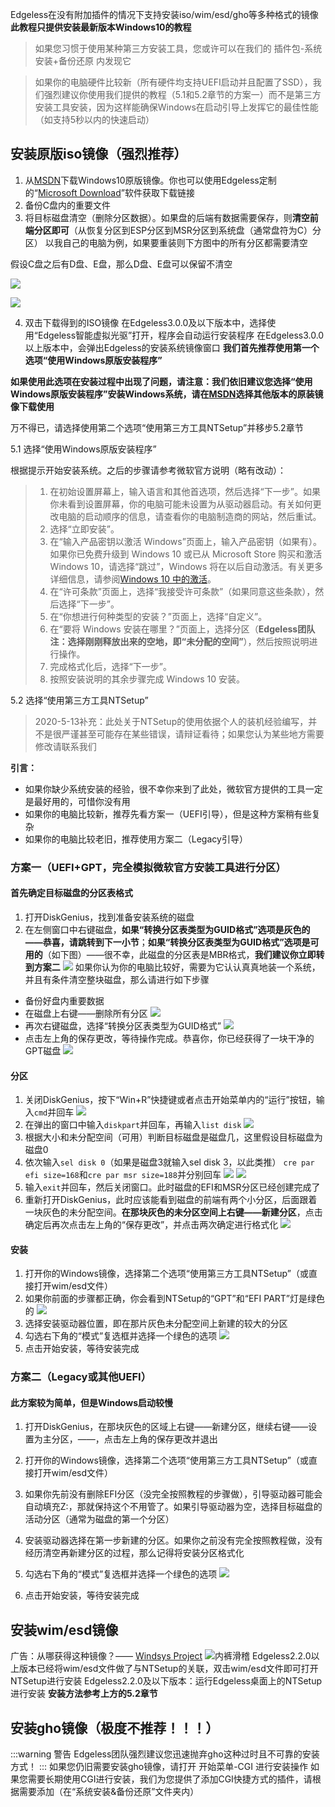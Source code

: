 Edgeless在没有附加插件的情况下支持安装iso/wim/esd/gho等多种格式的镜像
**此教程只提供安装最新版本Windows10的教程**

> 如果您习惯于使用某种第三方安装工具，您或许可以在我们的 插件包-系统安装+备份还原 内发现它

> 如果你的电脑硬件比较新（所有硬件均支持UEFI启动并且配置了SSD），我们强烈建议你使用我们提供的教程（5.1和5.2章节的方案一）而不是第三方安装工具安装，因为这样能确保Windows在启动引导上发挥它的最佳性能（如支持5秒以内的快速启动）


## 安装原版iso镜像（强烈推荐）

1. 从[MSDN](https://msdn.itellyou.cn/)下载Windows10原版镜像。你也可以使用Edgeless定制的“[Microsoft Download](https://down.edgeless.top)”软件获取下载链接
1. 备份C盘内的重要文件
1. 将目标磁盘清空（删除分区数据）。如果盘的后端有数据需要保存，则**清空前端分区即可**（从恢复分区到ESP分区到MSR分区到系统盘（通常盘符为C）分区）
以我自己的电脑为例，如果要重装则下方图中的所有分区都需要清空

假设C盘之后有D盘、E盘，那么D盘、E盘可以保留不清空

![](../images/picture1_1564069746769.png)

![](../images/picture2_1564071756150.png)

4. 双击下载得到的ISO镜像
在Edgeless3.0.0及以下版本中，选择使用“Edgeless智能虚拟光驱”打开，程序会自动运行安装程序
在Edgeless3.0.0以上版本中，会弹出Edgeless的安装系统镜像窗口
**我们首先推荐使用第一个选项“使用Windows原版安装程序”**

**如果使用此选项在安装过程中出现了问题，请注意：我们依旧建议您选择“使用Windows原版安装程序”安装Windows系统，请在[MSDN](https://msdn.itellyou.cn/)选择其他版本的原装镜像下载使用**

万不得已，请选择使用第二个选项“使用第三方工具NTSetup”并移步5.2章节

5.1 选择“使用Windows原版安装程序”

根据提示开始安装系统。之后的步骤请参考微软官方说明（略有改动）：

>1.  在初始设置屏幕上，输入语言和其他首选项，然后选择“下一步”。如果你未看到设置屏幕，你的电脑可能未设置为从驱动器启动。有关如何更改电脑的启动顺序的信息，请查看你的电脑制造商的网站，然后重试。
>2.  选择“立即安装”。
>3.  在“输入产品密钥以激活 Windows”页面上，输入产品密钥（如果有）。如果你已免费升级到 Windows 10 或已从 Microsoft Store 购买和激活 Windows 10，请选择“跳过”，Windows 将在以后自动激活。有关更多详细信息，请参阅[Windows 10 中的激活](https://support.microsoft.com/zh-cn/help/12440)。
>4.  在“许可条款”页面上，选择“我接受许可条款”（如果同意这些条款），然后选择“下一步”。
>5.  在“你想进行何种类型的安装？”页面上，选择“自定义”。
>6.  在“要将 Windows 安装在哪里？”页面上，选择分区（**Edgeless团队注：选择刚刚释放出来的空地，即“未分配的空间”**），然后按照说明进行操作。
>7.  完成格式化后，选择“下一步”。
>8.  按照安装说明的其余步骤完成 Windows 10 安装。


5.2 选择“使用第三方工具NTSetup”
> 2020-5-13补充：此处关于NTSetup的使用依据个人的装机经验编写，并不是很严谨甚至可能存在某些错误，请辩证看待；如果您认为某些地方需要修改请联系我们


**引言：**
* 如果你缺少系统安装的经验，很不幸你来到了此处，微软官方提供的工具一定是最好用的，可惜你没有用
* 如果你的电脑比较新，推荐先看方案一（UEFI引导），但是这种方案稍有些复杂
* 如果你的电脑比较老旧，推荐使用方案二（Legacy引导）
### **方案一（UEFI+GPT，完全模拟微软官方安装工具进行分区）**
#### **首先确定目标磁盘的分区表格式**
1. 打开DiskGenius，找到准备安装系统的磁盘
2. 在左侧窗口中右键磁盘，**如果“转换分区表类型为GUID格式”选项是灰色的——恭喜，请跳转到下一小节**；**如果“转换分区表类型为GUID格式”选项是可用的**（如下图）——很不幸，此磁盘的分区表是MBR格式，**我们建议你立即转到方案二**
![](../images/screenshot_1574937751744.png)
如果你认为你的电脑比较好，需要为它认认真真地装一个系统，并且有条件清空整块磁盘，那么请进行如下步骤
* 备份好盘内重要数据
* 在磁盘上右键——删除所有分区
![](../images/screenshot_1574937695177.png)
* 再次右键磁盘，选择“转换分区表类型为GUID格式”
![](../images/screenshot_1574937751744.png)
* 点击左上角的保存更改，等待操作完成。恭喜你，你已经获得了一块干净的GPT磁盘
![](../images/screenshot_1574938950444.png)

#### **分区**
1. 关闭DiskGenius，按下“Win+R”快捷键或者点击开始菜单内的“运行”按钮，输入`cmd`并回车
![](../images/screenshot_1574939392394.png)
2. 在弹出的窗口中输入`diskpart`并回车，再输入`list disk`
![](../images/screenshot_1574939590385.png)
3. 根据大小和未分配空间（可用）判断目标磁盘是磁盘几，这里假设目标磁盘为磁盘0
4. 依次输入`sel disk 0`（如果是磁盘3就输入sel disk 3，以此类推） `cre par efi size=168`和`cre par msr size=188`并分别回车
![](../images/screenshot_1574941741366.png)
![](../images/screenshot_1574939709719.png)
5. 输入`exit`并回车，然后关闭窗口。此时磁盘的EFI和MSR分区已经创建完成了
6. 重新打开DiskGenius，此时应该能看到磁盘的前端有两个小分区，后面跟着一块灰色的未分配空间。**在那块灰色的未分区空间上右键——新建分区**，点击确定后再次点击左上角的“保存更改”，并点击两次确定进行格式化
![](../images/screenshot_1579586433103.png)

#### **安装**
1. 打开你的Windows镜像，选择第二个选项“使用第三方工具NTSetup”（或直接打开wim/esd文件）
2. 如果你前面的步骤都正确，你会看到NTSetup的“GPT”和“EFI PART”灯是绿色的
![](../images/screenshot_1574940627909.png)
3. 选择安装驱动器位置，即在那片灰色未分配空间上新建的较大的分区
4. 勾选右下角的“模式”复选框并选择一个绿色的选项
![](../images/screenshot_1574940777857.png)
5. 点击开始安装，等待安装完成


### **方案二（Legacy或其他UEFI）**
#### 此方案较为简单，但是Windows启动较慢
1. 打开DiskGenius，在那块灰色的区域上右键——新建分区，继续右键——设置为主分区，——，点击左上角的保存更改并退出
2. 打开你的Windows镜像，选择第二个选项“使用第三方工具NTSetup”（或直接打开wim/esd文件）
3. 如果你先前没有删除EFI分区（没完全按照教程的步骤做），引导驱动器可能会自动填充Z:，那就保持这个不用管了。如果引导驱动器为空，选择目标磁盘的活动分区（通常为磁盘的第一个分区）
4. 安装驱动器选择在第一步新建的分区。如果你之前没有完全按照教程做，没有经历清空再新建分区的过程，那么记得将安装分区格式化
5. 勾选右下角的“模式”复选框并选择一个绿色的选项
![](../images/screenshot_1574940777857.png)

6. 点击开始安装，等待安装完成

## 安装wim/esd镜像
广告：从哪获得这种镜像？—— [Windsys Project](https://windsys.whatk.me/)  ![内裤滑稽](../images/pc.gif)
Edgeless2.2.0以上版本已经将wim/esd文件做了与NTSetup的关联，双击wim/esd文件即可打开NTSetup进行安装
Edgeless2.2.0及以下版本：运行Edgeless桌面上的NTSetup进行安装
**安装方法参考上方的5.2章节**

## 安装gho镜像（极度不推荐！！！）
:::warning 警告
Edgeless团队强烈建议您迅速抛弃gho这种过时且不可靠的安装方式！
:::
如果您仍旧需要安装gho镜像，请打开 开始菜单-CGI 进行安装操作
如果您需要长期使用CGI进行安装，我们为您提供了添加CGI快捷方式的插件，请根据需要添加（在“系统安装&备份还原”文件夹内）